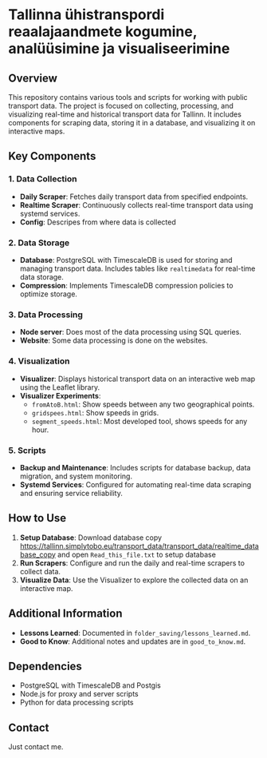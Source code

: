# Tallinna ühistranspordi reaalajaandmete kogumine, analüüsimine ja visualiseerimine 

## Overview

This repository contains various tools and scripts for working with public transport data. The project is focused on collecting, processing, and visualizing real-time and historical transport data for Tallinn. It includes components for scraping data, storing it in a database, and visualizing it on interactive maps.

## Key Components

### 1. Data Collection

- **Daily Scraper**: Fetches daily transport data from specified endpoints.
- **Realtime Scraper**: Continuously collects real-time transport data using systemd services.
- **Config**: Descripes from where data is collected

### 2. Data Storage

- **Database**: PostgreSQL with TimescaleDB is used for storing and managing transport data. Includes tables like `realtimedata`  for real-time data storage.
- **Compression**: Implements TimescaleDB compression policies to optimize storage.

### 3. Data Processing

- **Node server**: Does most of the data processing using SQL queries.
- **Website**: Some data processing is done on the websites.

### 4. Visualization

- **Visualizer**: Displays historical transport data on an interactive web map using the Leaflet library.
- **Visualizer Experiments**:
  - `fromAtoB.html`: Show speeds between any two geographical points.
  - `gridspees.html`: Show speeds in grids.
  - `segment_speeds.html`: Most developed tool, shows speeds for any hour.

### 5. Scripts

- **Backup and Maintenance**: Includes scripts for database backup, data migration, and system monitoring.
- **Systemd Services**: Configured for automating real-time data scraping and ensuring service reliability.

## How to Use

1. **Setup Database**: Download database copy https://tallinn.simplytobo.eu/transport_data/transport_data/realtime_database_copy and open `Read_this_file.txt` to setup database
2. **Run Scrapers**: Configure and run the daily and real-time scrapers to collect data.
3. **Visualize Data**: Use the Visualizer to explore the collected data on an interactive map.

## Additional Information

- **Lessons Learned**: Documented in `folder_saving/lessons_learned.md`.
- **Good to Know**: Additional notes and updates are in `good_to_know.md`.

## Dependencies

- PostgreSQL with TimescaleDB and Postgis
- Node.js for proxy and server scripts
- Python for data processing scripts

## Contact

Just contact me.
